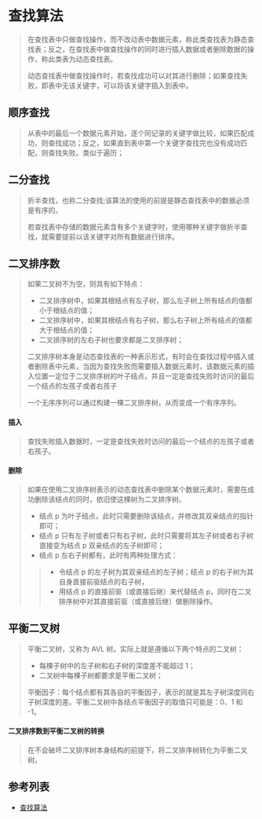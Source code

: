 # 查找算法
> 在查找表中只做查找操作，而不改动表中数据元素，称此类查找表为静态查找表；反之，在查找表中做查找操作的同时进行插入数据或者删除数据的操作，称此类表为动态查找表。
>
> 动态查找表中做查找操作时，若查找成功可以对其进行删除；如果查找失败，即表中无该关键字，可以将该关键字插入到表中。

## 顺序查找
> 从表中的最后一个数据元素开始，逐个同记录的关键字做比较，如果匹配成功，则查找成功；反之，如果直到表中第一个关键字查找完也没有成功匹配，则查找失败。类似于遍历；

## 二分查找
> 折半查找，也称二分查找;该算法的使用的前提是静态查找表中的数据必须是有序的。
>
> 若查找表中存储的数据元素含有多个关键字时，使用哪种关键字做折半查找，就需要提前以该关键字对所有数据进行排序。

## 二叉排序数
> 如果二叉树不为空，则具有如下特点：
> - 二叉排序树中，如果其根结点有左子树，那么左子树上所有结点的值都小于根结点的值；
> - 二叉排序树中，如果其根结点有右子树，那么右子树上所有结点的值都大于根结点的值；
> - 二叉排序树的左右子树也要求都是二叉排序树；
>
> 二叉排序树本身是动态查找表的一种表示形式，有时会在查找过程中插入或者删除表中元素，当因为查找失败而需要插入数据元素时，该数据元素的插入位置一定位于二叉排序树的叶子结点，并且一定是查找失败时访问的最后一个结点的左孩子或者右孩子
>
> 一个无序序列可以通过构建一棵二叉排序树，从而变成一个有序序列。

#### 插入
> 查找失败插入数据时，一定是查找失败时访问的最后一个结点的左孩子或者右孩子。

#### 删除
> 如果在使用二叉排序树表示的动态查找表中删除某个数据元素时，需要在成功删除该结点的同时，依旧使这棵树为二叉排序树。
> - 结点 p 为叶子结点，此时只需要删除该结点，并修改其双亲结点的指针即可；
> - 结点 p 只有左子树或者只有右子树，此时只需要将其左子树或者右子树直接变为结点 p 双亲结点的左子树即可；
> - 结点 p 左右子树都有，此时有两种处理方式：
>> - 令结点 p 的左子树为其双亲结点的左子树；结点 p 的右子树为其自身直接前驱结点的右子树，
>> - 用结点 p 的直接前驱（或直接后继）来代替结点 p，同时在二叉排序树中对其直接前驱（或直接后继）做删除操作。

## 平衡二叉树
> 平衡二叉树，又称为 AVL 树。实际上就是遵循以下两个特点的二叉树：
> - 每棵子树中的左子树和右子树的深度差不能超过 1；
> - 二叉树中每棵子树都要求是平衡二叉树；
>
> 平衡因子：每个结点都有其各自的平衡因子，表示的就是其左子树深度同右子树深度的差。平衡二叉树中各结点平衡因子的取值只可能是：0、1 和 -1。

#### 二叉排序数到平衡二叉树的转换
> 在不会破坏二叉排序树本身结构的前提下，将二叉排序树转化为平衡二叉树。

## 参考列表
- [查找算法](http://data.biancheng.net/search/)

